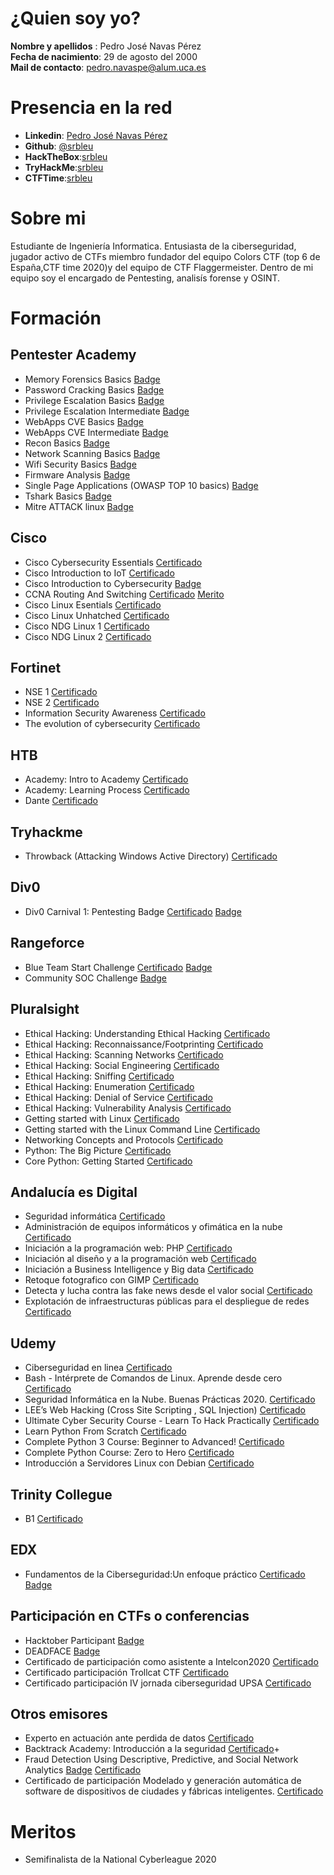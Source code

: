 # ¿Quien soy yo?
**Nombre y apellidos** : Pedro José Navas Pérez <br>
**Fecha de nacimiento**: 29 de agosto del 2000 <br>
**Mail de contacto**: pedro.navaspe@alum.uca.es <br>

# Presencia en la red

- **Linkedin**: [Pedro José Navas Pérez](https://www.linkedin.com/in/pedrojosenavasperez/)
- **Github**: [@srbleu](https://github.com/srbleu)
- **HackTheBox**:[srbleu](https://www.hackthebox.eu/profile/238507)
- **TryHackMe**:[srbleu](https://tryhackme.com/p/srbleu)
- **CTFTime**:[srbleu](https://ctftime.org/user/71209)

# Sobre mi

Estudiante de Ingeniería Informatica. Entusiasta de la ciberseguridad, jugador activo de CTFs miembro fundador del equipo Colors CTF (top 6 de España,CTF time 2020)y del equipo de CTF Flaggermeister. Dentro de mi equipo soy el encargado de  Pentesting, analisís forense y OSINT.

# Formación
## Pentester Academy
+ Memory Forensics Basics [Badge](https://www.credential.net/82b2193d-0b57-44fd-ad27-5e414f5ec7cf)
+ Password Cracking Basics [Badge](https://www.credential.net/b1598bf3-6fce-42fe-8cad-e2ee62297330)
+ Privilege Escalation Basics [Badge](https://www.credential.net/7155470f-12e0-48d5-9bd4-d106bde0a1c9)
+ Privilege Escalation Intermediate [Badge](https://www.credential.net/c0d3f1c1-453e-46c6-a24c-87431afa1f5c)
+ WebApps CVE Basics [Badge](https://www.credential.net/7aeacc01-4793-4ea4-a82e-9b734b409305)
+ WebApps CVE Intermediate [Badge](https://www.credential.net/7aeacc01-4793-4ea4-a82e-9b734b409305)
+ Recon Basics [Badge](https://www.credential.net/066199a9-7529-4a5c-aeaa-1424b14daaa7)
+ Network Scanning Basics [Badge](https://www.credential.net/d7a0dcd4-efc0-44c8-8205-24b91bedce14)
+ Wifi Security Basics [Badge](https://www.credential.net/f7cf3545-35fe-4d0b-90e4-8caf529ed552)
+ Firmware Analysis [Badge](https://www.credential.net/8beaca40-396f-4a87-ad13-b0d5c7deeba7)
+ Single Page Applications (OWASP TOP 10 basics) [Badge](https://www.credential.net/60c19bb9-9f7e-40ad-bf2a-8692d64283fb)
+ Tshark Basics [Badge](https://www.credential.net/bdc0fc43-3745-4bdc-a32e-1db4c9b0cc9d)
+ Mitre ATTACK linux [Badge](https://www.credential.net/0d93ef6e-6c9b-46a3-9982-fb689eed6634)

## Cisco
+ Cisco Cybersecurity Essentials [Certificado](https://github.com/srbleu/Curriculum/blob/main/Certificados/Cisco/Cybersecurity%20Es-certificate.pdf)
+ Cisco Introduction to IoT  [Certificado](https://github.com/srbleu/Curriculum/blob/main/Certificados/Cisco/Introduction%20to%20IOT.pdf)
+ Cisco Introduction to Cybersecurity [Badge](https://www.youracclaim.com/badges/6ab51704-ba98-4d9b-9b4b-dc0b080a9c93)
+ CCNA Routing And Switching [Certificado](https://github.com/srbleu/Curriculum/blob/main/Certificados/Cisco/CCNA%20R%26S.pdf) [Merito](https://github.com/srbleu/Curriculum/blob/main/Certificados/Cisco/CCNA%20R%26S%20Merito.pdf)
+ Cisco Linux Esentials [Certificado](https://github.com/srbleu/Curriculum/blob/main/Certificados/Cisco/Linux%20Essentials.pdf)
+ Cisco Linux Unhatched [Certificado](https://github.com/srbleu/Curriculum/blob/main/Certificados/Cisco/Linux%20Unhatched.pdf)
+ Cisco NDG Linux 1 [Certificado](https://github.com/srbleu/Curriculum/blob/main/Certificados/Cisco/NDG%20Linux%20I.pdf)
+ Cisco NDG Linux 2 [Certificado](https://github.com/srbleu/Curriculum/blob/main/Certificados/Cisco/NDG%20Linux%20II.pdf)

## Fortinet
+ NSE 1 [Certificado](https://github.com/srbleu/Curriculum/blob/main/Certificados/Fortinet/NSE_1_Certificate.pdf)
+ NSE 2 [Certificado](https://github.com/srbleu/Curriculum/blob/main/Certificados/Fortinet/NSE_2_Certificate.pdf)
+ Information Security Awareness [Certificado](https://github.com/srbleu/Curriculum/blob/main/Certificados/Fortinet/Information_Security_Awareness.pdf)
+ The evolution of cybersecurity [Certificado](https://github.com/srbleu/Curriculum/blob/main/Certificados/Fortinet/The_Evolution_of_Cybersecurity.pdf)

## HTB 
+ Academy: Intro to Academy [Certificado](https://academy.hackthebox.eu/achievement/150/15)
+ Academy: Learning Process [Certificado](https://academy.hackthebox.eu/achievement/150/9)
+ Dante [Certificado](https://github.com/srbleu/Curriculum/blob/main/Certificados/HTB/Dante-certificate.pdf)

## Tryhackme
+ Throwback (Attacking Windows Active Directory) [Certificado](https://github.com/srbleu/Curriculum/blob/main/Certificados/THM/THM-WR6AAZDPAU.png)

## Div0
+ Div0 Carnival 1: Pentesting Badge [Certificado](https://github.com/srbleu/Curriculum/blob/main/Certificados/CTFs/Div0Pentesting.pdf) [Badge](https://www.credential.net/e44d1a4a-f3bf-4ab5-9fcd-22d215c366d2)

## Rangeforce
+ Blue Team Start Challenge [Certificado](https://github.com/srbleu/Curriculum/blob/main/Certificados/CTFs/Blue_Team_Star_Challenge_Badge.pdf) [Badge](https://www.credly.com/badges/7a41f799-a03a-43b7-87cf-7c16ed5feac1)
+ Community SOC Challenge [Badge](https://www.credly.com/earner/earned/badge/aadb91d9-8d08-456a-9673-006b3a7b67ca)
## Pluralsight
+ Ethical Hacking: Understanding Ethical Hacking [Certificado](https://github.com/srbleu/Curriculum/blob/main/Certificados/PluralSight/EthicaHackingUnderstanding.pdf)
+ Ethical Hacking: Reconnaissance/Footprinting [Certificado](https://github.com/srbleu/Curriculum/blob/main/Certificados/PluralSight/EthicalHacking%20ReconnaissanceFootprinting.pdf)
+ Ethical Hacking: Scanning Networks [Certificado](https://github.com/srbleu/Curriculum/blob/main/Certificados/PluralSight/EticalHackingScanningNetworks.pdf)
+ Ethical Hacking: Social Engineering [Certificado](https://github.com/srbleu/Curriculum/blob/main/Certificados/PluralSight/EthicalHackingSocialEnginering.pdf)
+ Ethical Hacking: Sniffing [Certificado](https://github.com/srbleu/Curriculum/blob/main/Certificados/PluralSight/EthicalHackingSniffing.pdf)
+ Ethical Hacking: Enumeration [Certificado](https://github.com/srbleu/Curriculum/blob/main/Certificados/PluralSight/EthicalHackingEnumeration.pdf)
+ Ethical Hacking: Denial of Service [Certificado](https://github.com/srbleu/Curriculum/blob/main/Certificados/PluralSight/EthicalHackingDenialOfService.pdf)
+ Ethical Hacking: Vulnerability Analysis [Certificado](https://github.com/srbleu/Curriculum/blob/main/Certificados/PluralSight/EthicalHackingVulnerabilityAnalysis.pdf)
+ Getting started with Linux [Certificado](https://github.com/srbleu/Curriculum/blob/main/Certificados/PluralSight/GettingStartedWithLinux.pdf)
+ Getting started with the Linux Command Line [Certificado](https://github.com/srbleu/Curriculum/blob/main/Certificados/PluralSight/GettingStartedWithLinuxCLI.pdf)
+ Networking Concepts and Protocols [Certificado](https://github.com/srbleu/Curriculum/blob/main/Certificados/PluralSight/NetworkingConcepts%26Protocols.pdf)
+ Python: The Big Picture [Certificado](https://github.com/srbleu/Curriculum/blob/main/Certificados/PluralSight/PythonTheBigPicture-pdf)
+ Core Python: Getting Started [Certificado](https://github.com/srbleu/Curriculum/blob/main/Certificados/PluralSight/CorePythonGettingStarted.pdf)

## Andalucía es Digital 
+ Seguridad informática [Certificado](https://github.com/srbleu/Curriculum/blob/main/Certificados/Andaluc%C3%ADa%20Es%20Digital/Seguridad_informatica.pdf)
+ Administración de equipos informáticos y ofimática en la nube [Certificado](https://github.com/srbleu/Curriculum/blob/main/Certificados/Andaluc%C3%ADa%20Es%20Digital/Administraci%C3%B3n_de_equipos_informaticos_y_ofimatica_en_la_nube.pdf)
+ Iniciación a la programación web: PHP [Certificado](https://github.com/srbleu/Curriculum/blob/main/Certificados/Andaluc%C3%ADa%20Es%20Digital/Iniciaci%C3%B3n%20a%20la%20programaci%C3%B3n%20web%20PHP.pdf)
+ Iniciación al diseño y a la programación web [Certificado](https://github.com/srbleu/Curriculum/blob/main/Certificados/Andaluc%C3%ADa%20Es%20Digital/Iniciaci%C3%B3n_al_dise%C3%B1o_y_la_programaci%C3%B3n_web.pdf)
+ Iniciación a Business Intelligence y Big data [Certificado](https://github.com/srbleu/Curriculum/blob/main/Certificados/Andaluc%C3%ADa%20Es%20Digital/Iniciación_a_Business_Intelligence_y_Big_data.pdf)
+ Retoque fotografico con GIMP [Certificado](https://github.com/srbleu/Curriculum/blob/main/Certificados/Andaluc%C3%ADa%20Es%20Digital/Retoque_fotografico_con_GIMP.pdf)
+ Detecta y lucha contra las fake news desde el valor social [Certificado](https://github.com/srbleu/Curriculum/blob/main/Certificados/Andaluc%C3%ADa%20Es%20Digital/Detecta%20y%20lucha%20contra%20las%20fake%20news%20desde%20el%20valor%20social.pdf)
+ Explotación de infraestructuras públicas para el despliegue de redes [Certificado](https://github.com/srbleu/Curriculum/blob/main/Certificados/Andaluc%C3%ADa%20Es%20Digital/Explotaci%C3%B3m_de_Infraestructura_Publica_para_el_despliegue_de_redes_de_comunicaci%C3%B3n.pdf)

## Udemy
+ Ciberseguridad en linea [Certificado](ude.my/UC-IDHNDR9G)
+ Bash - Intérprete de Comandos de Linux. Aprende desde cero [Certificado](ude.my/UC-8RG3083W)
+ Seguridad Informática en la Nube. Buenas Prácticas 2020. [Certificado](ude.my/UC-XVP2U284)
+ LEE’s Web Hacking (Cross Site Scripting , SQL Injection) [Certificado](ude.my/UC-2fa810d9-eeb3-4fdb-bd8e-bbba7b7216e5)
+ Ultimate Cyber Security Course - Learn To Hack Practically [Certificado](ude.my/UC-c9400822-46b5-4805-b4a5-1a067353539b)
+ Learn Python From Scratch [Certificado](ude.my/UC-e75bc3ce-085a-4f6a-8337-c7a5d28c061e)
+ Complete Python 3 Course: Beginner to Advanced! [Certificado](ude.my/UC-c4365f38-1967-490f-b581-c25de4d276aa)
+ Complete Python Course: Zero to Hero [Certificado](ude.my/UC-bd77d23b-2a0a-41b1-a74f-8fa143874c60)
+ Introducción a Servidores Linux con Debian [Certificado](ude.my/UC-609daf52-4fa8-4604-892c-a750cab84d23)

## Trinity Collegue
+ B1 [Certificado](https://github.com/srbleu/Curriculum/blob/main/Certificados/TrinityCollege/ISE%20I%20-%20PJNP.pdf)

## EDX
+ Fundamentos de la Ciberseguridad:Un enfoque práctico [Certificado](https://courses.edx.org/certificates/6c8025a36cc948d88ee46406f590c657) [Badge](https://api.badgr.io/public/assertions/eo266CnhQzWn7SIE3QeJbw?identity__email=pedro.navaspe%40alum.uca.es)

## Participación en CTFs o conferencias
+ Hacktober Participant [Badge](https://api.badgr.io/public/assertions/ZjVvCgnzRpOxfYBEvrJdYA?identity__email=pedro.navaspe%40alum.uca.es)
+ DEADFACE [Badge](https://api.badgr.io/public/assertions/RUMAOD9ISOCuWrKarob-Cg?identity__email=pedro.navaspe%40alum.uca.es)
+ Certificado de participación como asistente a Intelcon2020 [Certificado](https://github.com/srbleu/Curriculum/blob/main/Certificados/Ginseng/4800535217PJ.pdf)
+ Certificado participación Trollcat CTF [Certificado](https://raw.githubusercontent.com/srbleu/Curriculum/main/Certificados/CTFs/TrollCAT_CTF.png)
+ Certificado participación IV jornada ciberseguridad UPSA [Certificado](https://github.com/srbleu/Curriculum/blob/main/Certificados/CTFs/JornadasUPSACTF.pdf)

## Otros emisores
+ Experto en actuación ante perdida de datos [Certificado](https://github.com/srbleu/Curriculum/blob/main/Certificados/RecuperaData/CertificadoRecuperaData_PedroJoseNavasPerez.jpg)
+ Backtrack Academy: Introducción a la seguridad [Certificado](https://github.com/srbleu/Curriculum/blob/main/Certificados/Backtrack/Introduccion_a_la_seguridad.pdf)+
+ Fraud Detection Using Descriptive, Predictive, and Social Network Analytics [Badge](https://www.youracclaim.com/badges/d6f50902-6b99-49fd-8f27-7ffd738d3836/public_url) [Certificado](https://github.com/srbleu/Curriculum/blob/main/Certificados/SAS/EBFRSUS_Certificate%20of%20Completion.pdf)
+ Certificado de participación Modelado y generación automática de software de dispositivos de ciudades y fábricas inteligentes. [Certificado](https://github.com/srbleu/Curriculum/blob/main/Certificados/UAL/Certificado-INFUAL-2020-Pedro%20Jose%C2%BF%20Navas%20Pe%C2%BFrez.report.pdf)

# Meritos
+ Semifinalista de la National Cyberleague 2020
